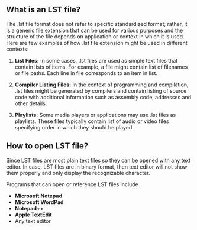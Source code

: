 ## What is an LST file?

The .lst file format does not refer to specific standardized format; rather, it is a generic file extension that can be used for various purposes and the structure of the file depends on application or context in which it is used. Here are few examples of how .lst file extension might be used in different contexts:

1.  **List Files:** In some cases, .lst files are used as simple text files that contain lists of items. For example, a file might contain list of filenames or file paths. Each line in file corresponds to an item in list.
    
2.  **Compiler Listing Files:** In the context of programming and compilation, .lst files might be generated by compilers and contain listing of source code with additional information such as assembly code, addresses and other details.
    
3.  **Playlists:** Some media players or applications may use .lst files as playlists. These files typically contain list of audio or video files specifying order in which they should be played.

## How to open LST file?

Since LST files are most plain text files so they can be opened with any text editor. In case, LST files are in binary format, then text editor will not show them properly and only display the recognizable character.

Programs that can open or reference LST files include

- **Microsoft Notepad**
- **Microsoft WordPad**
- **Notepad++**
- **Apple TextEdit**
- Any text editor
